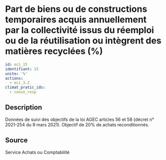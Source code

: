 # Part de biens ou de constructions temporaires acquis annuellement par la collectivité issus du réemploi ou de la réutilisation ou intègrent des matières recyclées (%)
```yaml
id: eci_15
identifiant: 15
unite: '%'
actions:
  - eci_3.2
climat_pratic_ids:
  - conso_resp
```
## Description
Données de suivi des objectifs de la loi AGEC articles 56 et 58 (décret n° 2021-254 du 9 mars 2021).
Objectif de 20% de achats reconditionnés.

## Source
Service Achats ou Comptabilité

